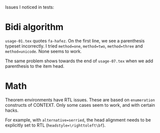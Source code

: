 Issues I noticed in tests:

# Bidi algorithm

`usage-01.tex` quotes `fa-hafez`.  On the first line, we see a parenthesis
typeset incorrectly.  I tried `method=one`, `method=two`, `method=three` and `method=unicode`.  None seems to work.

The same problem shows towards the end of `usage-07.tex` when
we add parenthesis to the item head.

# Math

Theorem environments have RTL issues.  These are based on `enumeration`
constructs of CONTEXT.  Only some cases seem to work, and with certain
hacks.

For example, with `alternative=serried`, the head alignment needs to be explicitly set to RTL (`headstyle=\righttoleft\bf`).
